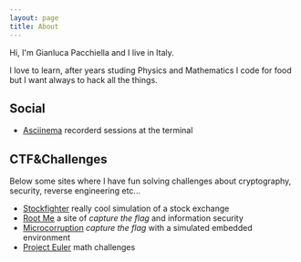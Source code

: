 ```yaml
---
layout: page
title: About
---
```


Hi, I'm Gianluca Pacchiella and I live in Italy.

I love to learn, after years studing Physics and Mathematics I code for food
but I want always to hack all the things.

## Social

 - [Asciinema](https://asciinema.org/~gp) recorderd sessions at the terminal

## CTF&Challenges

Below some sites where I have fun solving challenges about cryptography, security,
reverse engineering etc... 

 - [Stockfighter](https://www.stockfighter.io/ui/profile/gipi_) really cool simulation of a stock exchange
 - [Root Me](http://www.root-me.org/gipi?inc=statistiques&lang=en) a site of *capture the flag* and information security
 - [Microcorruption](https://microcorruption.com/profile/1609) *capture the flag* with a simulated embedded environment
 - [Project Euler](https://projecteuler.net/progress=gipi) math challenges
